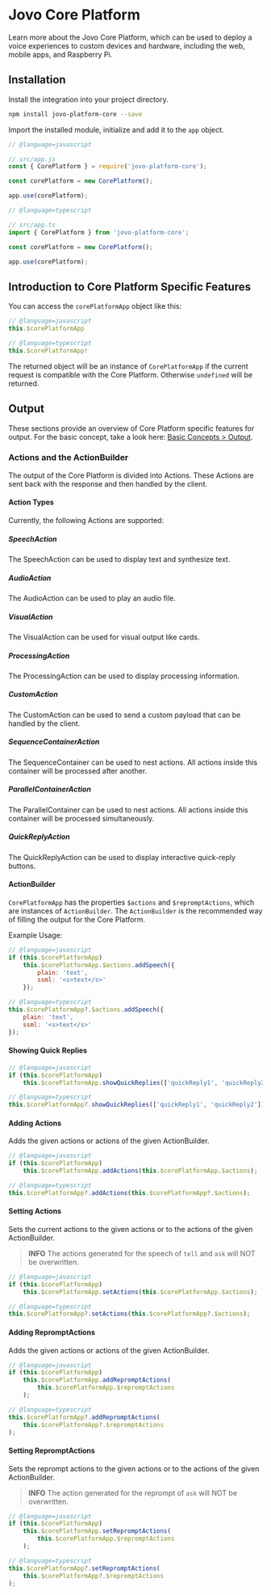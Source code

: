 # Jovo Core Platform

Learn more about the Jovo Core Platform, which can be used to deploy a voice experiences to custom devices and hardware, including the web, mobile apps, and Raspberry Pi.

## Installation

Install the integration into your project directory.

```sh
npm install jovo-platform-core --save
```

Import the installed module, initialize and add it to the `app` object.

```javascript
// @language=javascript

// src/app.js
const { CorePlatform } = require('jovo-platform-core');

const corePlatform = new CorePlatform();

app.use(corePlatform);

// @language=typescript

// src/app.ts
import { CorePlatform } from 'jovo-platform-core';

const corePlatform = new CorePlatform();

app.use(corePlatform);
```

## Introduction to Core Platform Specific Features

You can access the `corePlatformApp` object like this:

```javascript
// @language=javascript
this.$corePlatformApp

// @language=typescript
this.$corePlatformApp!
```

The returned object will be an instance of `CorePlatformApp` if the current request is compatible with the Core Platform. Otherwise `undefined` will be returned.

## Output

These sections provide an overview of Core Platform specific features for output.
For the basic concept, take a look here: [Basic Concepts > Output](../../basic-concepts/output './output').

### Actions and the ActionBuilder

The output of the Core Platform is divided into Actions.
These Actions are sent back with the response and then handled by the client.

#### Action Types

Currently, the following Actions are supported:

##### SpeechAction

The SpeechAction can be used to display text and synthesize text.

##### AudioAction

The AudioAction can be used to play an audio file.

##### VisualAction

The VisualAction can be used for visual output like cards.

##### ProcessingAction

The ProcessingAction can be used to display processing information.

##### CustomAction

The CustomAction can be used to send a custom payload that can be handled by the client.

##### SequenceContainerAction

The SequenceContainer can be used to nest actions. All actions inside this container will be processed after another.

##### ParallelContainerAction

The ParallelContainer can be used to nest actions. All actions inside this container will be processed simultaneously.

##### QuickReplyAction

The QuickReplyAction can be used to display interactive quick-reply buttons.

#### ActionBuilder

`CorePlatformApp` has the properties `$actions` and `$repromptActions`, which are instances of `ActionBuilder`.
The `ActionBuilder` is the recommended way of filling the output for the Core Platform.

Example Usage:

```javascript
// @language=javascript
if (this.$corePlatformApp)
	this.$corePlatformApp.$actions.addSpeech({
		plain: 'text',
		ssml: '<s>text</s>'
	});

// @language=typescript
this.$corePlatformApp?.$actions.addSpeech({
	plain: 'text',
	ssml: '<s>text</s>'
});
```

#### Showing Quick Replies

```javascript
// @language=javascript
if (this.$corePlatformApp)
	this.$corePlatformApp.showQuickReplies(['quickReply1', 'quickReply2']);

// @language=typescript
this.$corePlatformApp?.showQuickReplies(['quickReply1', 'quickReply2']);
```

#### Adding Actions

Adds the given actions or actions of the given ActionBuilder.

```javascript
// @language=javascript
if (this.$corePlatformApp)
	this.$corePlatformApp.addActions(this.$corePlatformApp.$actions);

// @language=typescript
this.$corePlatformApp?.addActions(this.$corePlatformApp?.$actions);
```

#### Setting Actions

Sets the current actions to the given actions or to the actions of the given ActionBuilder.

> **INFO** The actions generated for the speech of `tell` and `ask` will NOT be overwritten.

```javascript
// @language=javascript
if (this.$corePlatformApp)
	this.$corePlatformApp.setActions(this.$corePlatformApp.$actions);

// @language=typescript
this.$corePlatformApp?.setActions(this.$corePlatformApp?.$actions);
```

#### Adding RepromptActions

Adds the given actions or actions of the given ActionBuilder.

```javascript
// @language=javascript
if (this.$corePlatformApp)
	this.$corePlatformApp.addRepromptActions(
		this.$corePlatformApp.$repromptActions
	);

// @language=typescript
this.$corePlatformApp?.addRepromptActions(
	this.$corePlatformApp?.$repromptActions
);
```

#### Setting RepromptActions

Sets the reprompt actions to the given actions or to the actions of the given ActionBuilder.

> **INFO** The action generated for the reprompt of `ask` will NOT be overwritten.

```javascript
// @language=javascript
if (this.$corePlatformApp)
	this.$corePlatformApp.setRepromptActions(
		this.$corePlatformApp.$repromptActions
	);

// @language=typescript
this.$corePlatformApp?.setRepromptActions(
	this.$corePlatformApp?.$repromptActions
);
```
